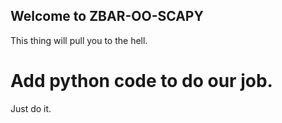 ## Welcome to ZBAR-OO-SCAPY

This thing will pull you to the hell.

# Add python code to do our job.
Just do it.
